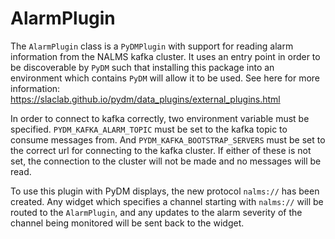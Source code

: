 # AlarmPlugin

The `AlarmPlugin` class is a `PyDMPlugin` with support for reading alarm information from the NALMS kafka cluster.
It uses an entry point in order to be discoverable by `PyDM` such that installing this package into an environment which 
contains `PyDM` will allow it to be used. See here for more information: https://slaclab.github.io/pydm/data_plugins/external_plugins.html

In order to connect to kafka correctly, two environment variable must be specified. `PYDM_KAFKA_ALARM_TOPIC` must be
set to the kafka topic to consume messages from. And `PYDM_KAFKA_BOOTSTRAP_SERVERS` must be set to the correct url for
connecting to the kafka cluster. If either of these is not set, the connection to the cluster will not be made and
no messages will be read.

To use this plugin with PyDM displays, the new protocol `nalms://` has been created. Any widget which specifies a
channel starting with `nalms://` will be routed to the `AlarmPlugin`, and any updates to the alarm severity of the
channel being monitored will be sent back to the widget.

